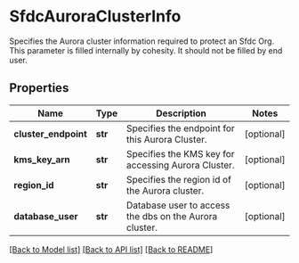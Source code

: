 # SfdcAuroraClusterInfo

Specifies the Aurora cluster information required to protect an Sfdc Org. This parameter is filled internally by cohesity. It should not be filled by end user.

## Properties
Name | Type | Description | Notes
------------ | ------------- | ------------- | -------------
**cluster_endpoint** | **str** | Specifies the endpoint for this Aurora Cluster. | [optional] 
**kms_key_arn** | **str** | Specifies the KMS key for accessing Aurora Cluster. | [optional] 
**region_id** | **str** | Specifies the region id of the Aurora cluster. | [optional] 
**database_user** | **str** | Database user to access the dbs on the Aurora cluster. | [optional] 

[[Back to Model list]](../README.md#documentation-for-models) [[Back to API list]](../README.md#documentation-for-api-endpoints) [[Back to README]](../README.md)


